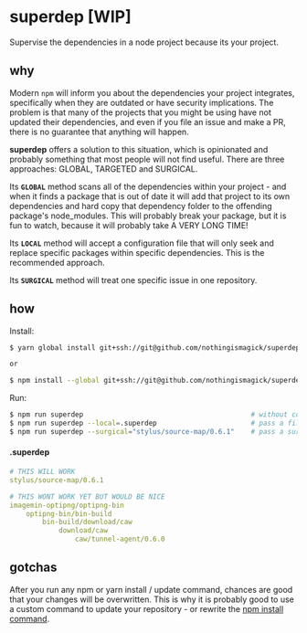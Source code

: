 # superdep [WIP]
Supervise the dependencies in a node project because its your project.

## why
Modern `npm` will inform you about the dependencies your project integrates, specifically when they are outdated or have security implications. The problem is that many of the projects that you might be using have not updated their dependencies, and even if you file an issue and make a PR, there is no guarantee that anything will happen. 

**superdep** offers a solution to this situation, which is opinionated and probably something that most people will not find useful. There are three approaches: GLOBAL, TARGETED and SURGICAL.

Its **`GLOBAL`** method scans all of the dependencies within your project - and when it finds a package that is out of date it will add that project to its own dependencies and hard copy that dependency folder to the offending package's node_modules. This will probably break your package, but it is fun to watch, because it will probably take A VERY LONG TIME! 

Its **`LOCAL`** method will accept a configuration file that will only seek and replace specific packages within specific dependencies. This is the recommended approach.

Its **`SURGICAL`** method will treat one specific issue in one repository.

## how

Install:
```bash
$ yarn global install git+ssh://git@github.com/nothingismagick/superdep.git

or

$ npm install --global git+ssh://git@github.com/nothingismagick/superdep.git
```

Run:
```bash
$ npm run superdep                                         # without config it is GLOBAL
$ npm run superdep --local=.superdep                       # pass a file to parse for surgical lines
$ npm run superdep --surgical="stylus/source-map/0.6.1"    # pass a surgical line
```

#### .superdep
```yml
# THIS WILL WORK
stylus/source-map/0.6.1

# THIS WONT WORK YET BUT WOULD BE NICE
imagemin-optipng/optipng-bin
    optipng-bin/bin-build
        bin-build/download/caw
            download/caw
                caw/tunnel-agent/0.6.0
```

## gotchas
After you run any npm or yarn install / update command, chances are good that your changes will be overwritten. This is why it is probably good to use a custom command to update your repository - or rewrite the [npm install command](https://stackoverflow.com/questions/48983841/run-postinstall-hook-for-any-local-dependency/48987576#48987576).
